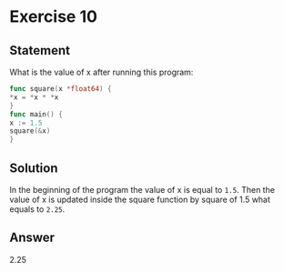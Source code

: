 # Exercise 10

## Statement

What is the value of x after running this program:

```go
func square(x *float64) {
*x = *x * *x
}
func main() {
x := 1.5
square(&x)
}
```

## Solution

In the beginning of the program the value of x is equal to `1.5`. Then the value of x is updated inside the square
function by square of 1.5 what equals to `2.25`.

## Answer

2.25


